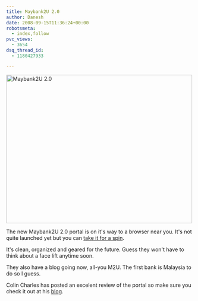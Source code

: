 ```yaml
---
title: Maybank2U 2.0
author: Danesh
date: 2008-09-15T11:36:24+00:00
robotsmeta:
  - index,follow
pvc_views:
  - 3654
dsq_thread_id:
  - 1180427933

---
```

[<img loading="lazy" src="http://farm4.static.flickr.com/3155/2859529382_697fdd2570.jpg" alt="Maybank2U 2.0" width="500" height="400" />][1]

The new Maybank2U 2.0 portal is on it's way to a browser near you. It's not quite launched yet but you can [take it for a spin][2].

It's clean, organized and geared for the future. Guess they won't have to think about a face lift anytime soon.

They also have a blog going now, all-you M2U. The first bank is Malaysia to do so I guess.

Colin Charles has posted an excelent review of the portal so make sure you check it out at his [blog][3].

 [1]: http://www.flickr.com/photos/dannyportal/2859529382/ "Maybank2U 2.0 by Danesh Manoharan, on Flickr"
 [2]: http://www.maybank2u.com.my/mbb_info/m2u/public/personalBanking.do
 [3]: http://www.bytebot.net/blog/archives/2008/09/15/maybank2u-20
